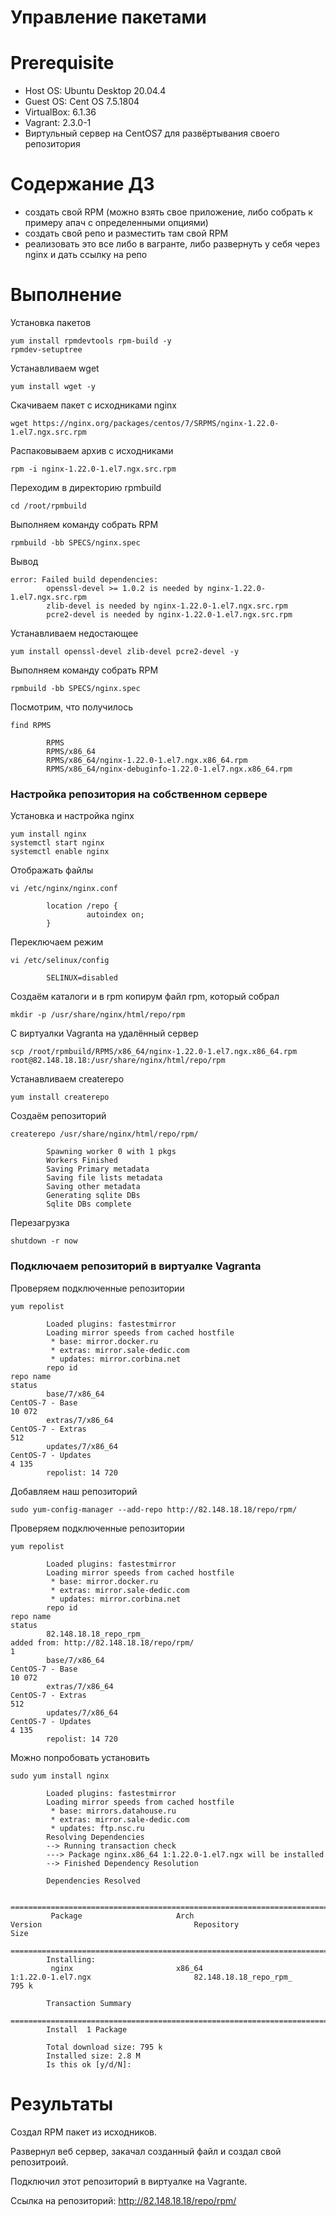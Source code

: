 # Управление пакетами

# **Prerequisite**
- Host OS: Ubuntu Desktop 20.04.4
- Guest OS: Cent OS 7.5.1804
- VirtualBox: 6.1.36
- Vagrant: 2.3.0-1
- Виртульный сервер на CentOS7 для развёртывания своего репозитория

# **Содержание ДЗ**

* создать свой RPM (можно взять свое приложение, либо собрать к примеру апач с определенными опциями)
* создать свой репо и разместить там свой RPM
* реализовать это все либо в вагранте, либо развернуть у себя через nginx и дать ссылку на репо

# **Выполнение**


Установка пакетов
```
yum install rpmdevtools rpm-build -y
rpmdev-setuptree
```

Устанавливаем wget
```
yum install wget -y
```

Скачиваем пакет с исходниками nginx
```
wget https://nginx.org/packages/centos/7/SRPMS/nginx-1.22.0-1.el7.ngx.src.rpm
```

Распаковываем архив с исходниками
```
rpm -i nginx-1.22.0-1.el7.ngx.src.rpm
```

Переходим в директорию rpmbuild
```
cd /root/rpmbuild
```

Выполняем команду собрать RPM
```
rpmbuild -bb SPECS/nginx.spec
```

Вывод
```
error: Failed build dependencies:
        openssl-devel >= 1.0.2 is needed by nginx-1.22.0-1.el7.ngx.src.rpm
        zlib-devel is needed by nginx-1.22.0-1.el7.ngx.src.rpm
        pcre2-devel is needed by nginx-1.22.0-1.el7.ngx.src.rpm
```

Устанавливаем недостающее
```
yum install openssl-devel zlib-devel pcre2-devel -y
```

Выполняем команду собрать RPM
```
rpmbuild -bb SPECS/nginx.spec
```

Посмотрим, что получилось
```
find RPMS

        RPMS
        RPMS/x86_64
        RPMS/x86_64/nginx-1.22.0-1.el7.ngx.x86_64.rpm
        RPMS/x86_64/nginx-debuginfo-1.22.0-1.el7.ngx.x86_64.rpm
```

### Настройка репозитория на собственном сервере

Установка и настройка nginx

```
yum install nginx
systemctl start nginx
systemctl enable nginx
```

Отображать файлы
```
vi /etc/nginx/nginx.conf

        location /repo {
                 autoindex on; 
        }
```

Переключаем режим
```
vi /etc/selinux/config

        SELINUX=disabled
```

Создаём каталоги и в rpm копирум файл rpm, который собрал
```
mkdir -p /usr/share/nginx/html/repo/rpm
```

C виртуалки Vagranta на удалённый сервер
```
scp /root/rpmbuild/RPMS/x86_64/nginx-1.22.0-1.el7.ngx.x86_64.rpm root@82.148.18.18:/usr/share/nginx/html/repo/rpm
```

Устанавливаем createrepo
```
yum install createrepo
```


Создаём репозиторий
```
createrepo /usr/share/nginx/html/repo/rpm/

        Spawning worker 0 with 1 pkgs
        Workers Finished
        Saving Primary metadata
        Saving file lists metadata
        Saving other metadata
        Generating sqlite DBs
        Sqlite DBs complete
```

Перезагрузка
```
shutdown -r now
```

### Подключаем репозиторий в виртуалке Vagranta



Проверяем подключенные репозитории
```
yum repolist

        Loaded plugins: fastestmirror
        Loading mirror speeds from cached hostfile
         * base: mirror.docker.ru
         * extras: mirror.sale-dedic.com
         * updates: mirror.corbina.net
        repo id                                                       repo name                                                                         status
        base/7/x86_64                                                 CentOS-7 - Base                                                                   10 072
        extras/7/x86_64                                               CentOS-7 - Extras                                                                    512
        updates/7/x86_64                                              CentOS-7 - Updates                                                                 4 135
        repolist: 14 720
```

Добавляем наш репозиторий
```
sudo yum-config-manager --add-repo http://82.148.18.18/repo/rpm/
```
Проверяем подключенные репозитории
```
yum repolist

        Loaded plugins: fastestmirror
        Loading mirror speeds from cached hostfile
         * base: mirror.docker.ru
         * extras: mirror.sale-dedic.com
         * updates: mirror.corbina.net
        repo id                                                       repo name                                                                         status
        82.148.18.18_repo_rpm_                                        added from: http://82.148.18.18/repo/rpm/                                              1
        base/7/x86_64                                                 CentOS-7 - Base                                                                   10 072
        extras/7/x86_64                                               CentOS-7 - Extras                                                                    512
        updates/7/x86_64                                              CentOS-7 - Updates                                                                 4 135
        repolist: 14 720
```

Можно попробовать установить
```
sudo yum install nginx

        Loaded plugins: fastestmirror
        Loading mirror speeds from cached hostfile
         * base: mirrors.datahouse.ru
         * extras: mirror.sale-dedic.com
         * updates: ftp.nsc.ru
        Resolving Dependencies
        --> Running transaction check
        ---> Package nginx.x86_64 1:1.22.0-1.el7.ngx will be installed
        --> Finished Dependency Resolution

        Dependencies Resolved

        ================================================================================================================================================
         Package                     Arch                         Version                                  Repository                                    Size
        ================================================================================================================================================
        Installing:
         nginx                       x86_64                       1:1.22.0-1.el7.ngx                       82.148.18.18_repo_rpm_                       795 k

        Transaction Summary
        ================================================================================================================================================
        Install  1 Package

        Total download size: 795 k
        Installed size: 2.8 M
        Is this ok [y/d/N]:
```

# **Результаты**

Создал RPM пакет из исходников. 

Развернул веб сервер, закачал созданный файл и создал свой репозитроий. 

Подключил этот репозиторий в виртуалке на Vagrante. 

Ссылка на репозиторий: http://82.148.18.18/repo/rpm/
